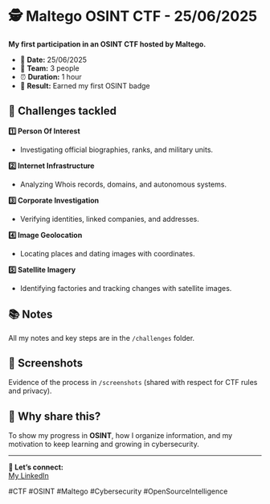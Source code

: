 # 🕵️ Maltego OSINT CTF - 25/06/2025

**My first participation in an OSINT CTF hosted by Maltego.**

- 📅 **Date:** 25/06/2025  
- 👥 **Team:** 3 people  
- ⏰ **Duration:** 1 hour  
- 🏅 **Result:** Earned my first OSINT badge

## 🚩 Challenges tackled

**1️⃣ Person Of Interest**
- Investigating official biographies, ranks, and military units.

**2️⃣ Internet Infrastructure**
- Analyzing Whois records, domains, and autonomous systems.

**3️⃣ Corporate Investigation**
- Verifying identities, linked companies, and addresses.

**4️⃣ Image Geolocation**
- Locating places and dating images with coordinates.

**5️⃣ Satellite Imagery**
- Identifying factories and tracking changes with satellite images.

## 📚 Notes

All my notes and key steps are in the `/challenges` folder.

## 📸 Screenshots

Evidence of the process in `/screenshots` (shared with respect for CTF rules and privacy).

## 🚀 Why share this?

To show my progress in **OSINT**, how I organize information, and my motivation to keep learning and growing in cybersecurity.

---

**🔗 Let’s connect:**  
[My LinkedIn]((https://www.linkedin.com/in/elisabeth-ild/))

#CTF #OSINT #Maltego #Cybersecurity #OpenSourceIntelligence

